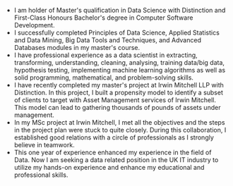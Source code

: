 - I am holder of Master's qualification in Data Science with Distinction and First-Class Honours Bachelor's degree in Computer Software Development.
- I successfully completed Principles of Data Science, Applied Statistics and Data Mining, Big Data Tools and Techniques, and Advanced Databases modules in my master's course.
- I have professional experience as a data scientist in extracting, transforming, understanding, cleaning, analysing, training data/big data, hypothesis testing, implementing machine learning algorithms as well as solid programming, mathematical, and problem-solving skills.
- I have recently completed my master's project at Irwin Mitchell LLP with Distinction. In this project, I built a propensity model to identify a subset of clients to target with Asset Management services of Irwin Mitchell. This model can lead to gathering thousands of pounds of assets under management.
- In my MSc project at Irwin Mitchell, I met all the objectives and the steps in the project plan were stuck to quite closely. During this collaboration, I established good relations with a circle of professionals as I strongly believe in teamwork.
- This one year of experience enhanced my experience in the field of Data. Now I am seeking a data related position in the UK IT industry to utilize my hands-on experience and enhance my educational and professional skills.


<!---
ronaghi/ronaghi is a ✨ special ✨ repository because its `README.md` (this file) appears on your GitHub profile.
You can click the Preview link to take a look at your changes.
--->
